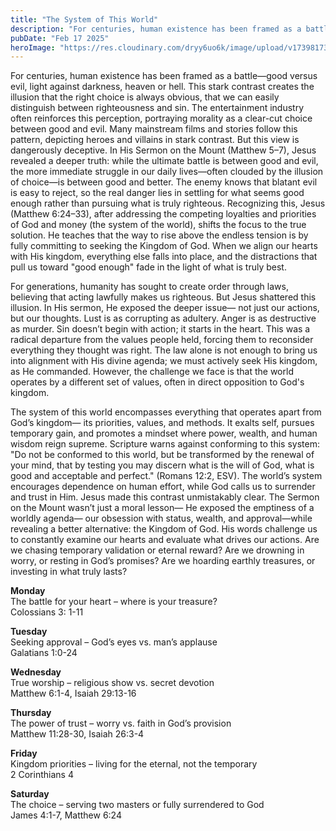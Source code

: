 ```yaml
---
title: "The System of This World"
description: "For centuries, human existence has been framed as a battle—good versus evil, light against darkness, heaven or hell. But this view is dangerously deceptive."
pubDate: "Feb 17 2025"
heroImage: "https://res.cloudinary.com/dryy6uo6k/image/upload/v1739817315/climbing-a-mountain_c7rpex.jpg"
---
```


For centuries, human existence has been framed as a battle—good versus evil, light against darkness, heaven or hell. This stark contrast creates the illusion that the right choice is always obvious, that we can easily distinguish between righteousness and sin. The entertainment industry often reinforces this perception, portraying morality as a clear-cut choice between good and evil. Many mainstream films and stories follow this pattern, depicting heroes and villains in stark contrast. But this view is dangerously deceptive. In His Sermon on the Mount (Matthew 5–7), Jesus revealed a deeper truth: while the ultimate battle is between good and evil, the more immediate struggle in our daily lives—often clouded by the illusion of choice—is between good and better. The enemy knows that blatant evil is easy to reject, so the real danger lies in settling for what seems good enough rather than pursuing what is truly righteous. Recognizing this, Jesus (Matthew 6:24–33), after addressing the competing loyalties and priorities of God and money (the system of the world), shifts the focus to the true solution. He teaches that the way to rise above the endless tension is by fully committing to seeking the Kingdom of God. When we align our hearts with His kingdom, everything else falls into place, and the distractions that pull us toward "good enough" fade in the light of what is truly best.

For generations, humanity has sought to create order through laws, believing that acting lawfully makes us righteous. But Jesus shattered this illusion. In His sermon, He exposed the deeper issue— not just our actions, but our thoughts. Lust is as corrupting as adultery. Anger is as destructive as murder. Sin doesn’t begin with action; it starts in the heart. This was a radical departure from the values people held, forcing them to reconsider everything they thought was right. The law alone is not enough to bring us into alignment with His divine agenda; we must actively seek His kingdom, as He commanded. However, the challenge we face is that the world operates by a different set of values, often in direct opposition to God's kingdom.

The system of this world encompasses everything that operates apart from God’s kingdom— its priorities, values, and methods. It exalts self, pursues temporary gain, and promotes a mindset where power, wealth, and human wisdom reign supreme. Scripture warns against conforming to this system: "Do not be conformed to this world, but be transformed by the renewal of your mind, that by testing you may discern what is the will of God, what is good and acceptable and perfect." (Romans 12:2, ESV). The world’s system encourages dependence on human effort, while God calls us to surrender and trust in Him. Jesus made this contrast unmistakably clear. The Sermon on the Mount wasn’t just a moral lesson— He exposed the emptiness of a worldly agenda— our obsession with status, wealth, and approval—while revealing a better alternative: the Kingdom of God. His words challenge us to constantly examine our hearts and evaluate what drives our actions. Are we chasing temporary validation or eternal reward? Are we drowning in worry, or resting in God’s promises? Are we hoarding earthly treasures, or investing in what truly lasts?

**Monday**<br />
The battle for your heart – where is your treasure?<br />
Colossians 3: 1-11

**Tuesday**<br />
Seeking approval – God’s eyes vs. man’s applause<br />
Galatians 1:0-24

**Wednesday**<br />
True worship – religious show vs. secret devotion<br />
Matthew 6:1-4, Isaiah 29:13-16

**Thursday**<br />
The power of trust – worry vs. faith in God’s provision<br />
Matthew 11:28-30, Isaiah 26:3-4

**Friday**<br />
Kingdom priorities – living for the eternal, not the temporary<br />
2 Corinthians 4

**Saturday**<br />
The choice – serving two masters or fully surrendered to God<br />
James 4:1-7, Matthew 6:24
